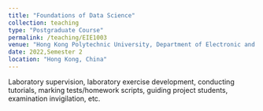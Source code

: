 ```yaml
---
title: "Foundations of Data Science"
collection: teaching
type: "Postgraduate Course"
permalink: /teaching/EIE1003
venue: "Hong Kong Polytechnic University, Department of Electronic and Information Engineering"
date: 2022,Semester 2
location: "Hong Kong, China"
---
```


Laboratory supervision, laboratory exercise development, conducting tutorials, marking tests/homework scripts, guiding project students, examination invigilation, etc.
